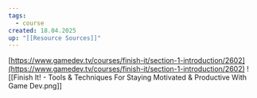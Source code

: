 ```yaml
---
tags:
  - course
created: 18.04.2025
up: "[[Resource Sources]]"
---
```

[https://www.gamedev.tv/courses/finish-it/section-1-introduction/2602](https://www.gamedev.tv/courses/finish-it/section-1-introduction/2602)
![[Finish It! - Tools & Techniques For Staying Motivated & Productive With Game Dev.png]]